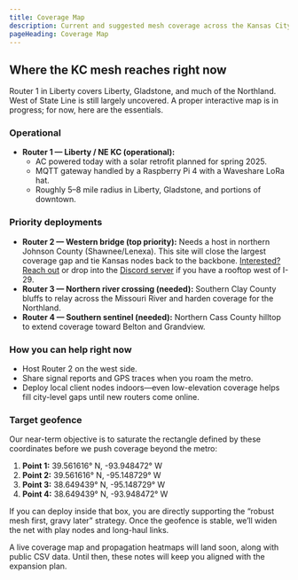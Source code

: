 ```yaml
---
title: Coverage Map
description: Current and suggested mesh coverage across the Kansas City metro. Router 1 (Liberty) is live. Router 2 (west side) is the priority.
pageHeading: Coverage Map
---
```


## Where the KC mesh reaches right now

Router 1 in Liberty covers Liberty, Gladstone, and much of the Northland. West
of State Line is still largely uncovered. A proper interactive map is in
progress; for now, here are the essentials.

### Operational

- **Router 1 — Liberty / NE KC (operational):**
  - AC powered today with a solar retrofit planned for spring 2025.
  - MQTT gateway handled by a Raspberry Pi 4 with a Waveshare LoRa hat.
  - Roughly 5–8 mile radius in Liberty, Gladstone, and portions of downtown.

### Priority deployments

- **Router 2 — Western bridge (top priority):** Needs a host in northern
  Johnson County (Shawnee/Lenexa). This site will close the largest coverage gap
  and tie Kansas nodes back to the backbone. [Interested? Reach out](/community/contact)
  or drop into the [Discord server](https://discord.gg/eP5VSPKU) if you have a
  rooftop west of I-29.
- **Router 3 — Northern river crossing (needed):** Southern Clay County bluffs
  to relay across the Missouri River and harden coverage for the Northland.
- **Router 4 — Southern sentinel (needed):** Northern Cass County hilltop to
  extend coverage toward Belton and Grandview.

### How you can help right now

- Host Router 2 on the west side.
- Share signal reports and GPS traces when you roam the metro.
- Deploy local client nodes indoors—even low-elevation coverage helps fill
  city-level gaps until new routers come online.

### Target geofence

Our near-term objective is to saturate the rectangle defined by these
coordinates before we push coverage beyond the metro:

1. **Point 1:** 39.561616° N, -93.948472° W
2. **Point 2:** 39.561616° N, -95.148729° W
3. **Point 3:** 38.649439° N, -95.148729° W
4. **Point 4:** 38.649439° N, -93.948472° W

If you can deploy inside that box, you are directly supporting the “robust mesh
first, gravy later” strategy. Once the geofence is stable, we’ll widen the net
with play nodes and long-haul links.

A live coverage map and propagation heatmaps will land soon, along with public
CSV data. Until then, these notes will keep you aligned with the expansion plan.
